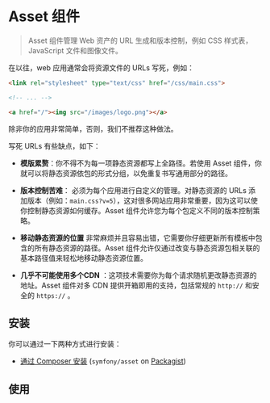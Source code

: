 # Asset 组件

> Asset 组件管理 Web 资产的 URL 生成和版本控制，例如 CSS 样式表，JavaScript 文件和图像文件。

在以往，web 应用通常会将资源文件的 URLs 写死，例如：

```html
<link rel="stylesheet" type="text/css" href="/css/main.css">

<!-- ... -->

<a href="/"><img src="/images/logo.png"></a>
```
除非你的应用非常简单，否则，我们不推荐这种做法。

写死 URLs 有些缺点，如下：

+ **模版累赘**：你不得不为每一项静态资源都写上全路径。若使用 Asset 组件，你就可以将静态资源依包的形式分组，以免重复书写通用部分的路径。

+ **版本控制苦难**： 必须为每个应用进行自定义的管理。对静态资源的 URLs 添加版本（例如：`main.css?v=5`），这对很多网站应用非常重要，因为这可以使你控制静态资源如何缓存。Asset 组件允许您为每个包定义不同的版本控制策略。

+ **移动静态资源的位置** 非常麻烦并且容易出错，它需要你仔细更新所有模板中包含的所有静态资源的路径。Asset 组件允许仅通过改变与静态资源包相关联的基本路径值来轻松地移动静态资源位置。

+ **几乎不可能使用多个CDN** ：这项技术需要你为每个请求随机更改静态资源的地址。Asset 组件对多 CDN 提供开箱即用的支持，包括常规的 `http://` 和安全的 `https://` 。

## 安装

你可以通过一下两种方式进行安装：
+ [通过 Composer 安装](https://github.com/lndj/symfony-components-doc-zh/blob/master/3.1version/%E5%AE%89%E8%A3%85%E4%B8%8E%E4%BD%BF%E7%94%A8Symfony%E7%BB%84%E4%BB%B6.md) (`symfony/asset` on [Packagist](https://packagist.org/packages/symfony/asset))

## 使用

